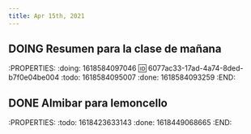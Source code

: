 ```yaml
---
title: Apr 15th, 2021
---
```


## DOING Resumen para la clase de mañana
:PROPERTIES:
:doing: 1618584097046
:id: 6077ac33-17ad-4a74-8ded-b7f0e04be004
:todo: 1618584095007
:done: 1618584093259
:END:
## DONE Almibar para lemoncello
:PROPERTIES:
:todo: 1618423633143
:done: 1618449068665
:END:
